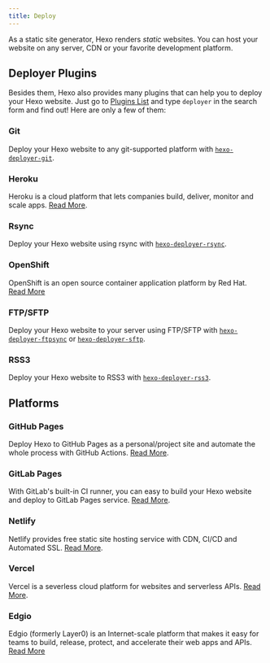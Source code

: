 ```yaml
---
title: Deploy
---
```


As a static site generator, Hexo renders *static* websites. You can host your website on any server, CDN or your favorite development platform.

## Deployer Plugins

Besides them, Hexo also provides many plugins that can help you to deploy your Hexo website. Just go to [Plugins List](/plugins) and type `deployer` in the search form and find out! Here are only a few of them:

### Git

Deploy your Hexo website to any git-supported platform with [`hexo-deployer-git`](one-command-deployment#Git).

### Heroku

Heroku is a cloud platform that lets companies build, deliver, monitor and scale apps. [Read More](one-command-deployment#Heroku).

### Rsync

Deploy your Hexo website using rsync with [`hexo-deployer-rsync`](one-command-deployment#Rsync).

### OpenShift

OpenShift is an open source container application platform by Red Hat. [Read More](one-command-deployment#OpenShift)

### FTP/SFTP

Deploy your Hexo website to your server using FTP/SFTP with [`hexo-deployer-ftpsync`](one-command-deployment#FTPSync) or [`hexo-deployer-sftp`](one-command-deployment#SFTP).

### RSS3

Deploy your Hexo website to RSS3 with [`hexo-deployer-rss3`](one-command-deployment#RSS3).

## Platforms

### GitHub Pages

Deploy Hexo to GitHub Pages as a personal/project site and automate the whole process with GitHub Actions. [Read More](github-pages).

### GitLab Pages

With GitLab's built-in CI runner, you can easy to build your Hexo website and deploy to GitLab Pages service. [Read More](gitlab-pages).

### Netlify

Netlify provides free static site hosting service with CDN, CI/CD and Automated SSL. [Read More](one-command-deployment#Netlify).

### Vercel

Vercel is a severless cloud platform for websites and serverless APIs. [Read More](one-command-deployment#Vercel).

### Edgio

Edgio (formerly Layer0) is an Internet-scale platform that makes it easy for teams to build, release, protect, and accelerate their web apps and APIs. [Read More](one-command-deployment#Edgio-formerly-Layer0)
